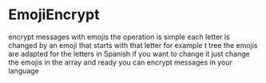 # EmojiEncrypt
encrypt messages with emojis the operation is simple each letter is changed by an emoji that starts with that letter for example t tree the emojis are adapted for the letters in Spanish if you want to change it just change the emojis in the array and ready you can encrypt messages in your language
